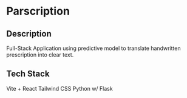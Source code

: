 # Parscription
## Description
Full-Stack Application using predictive model to translate handwritten prescription into clear text.
## Tech Stack
Vite + React
Tailwind CSS
Python w/ Flask